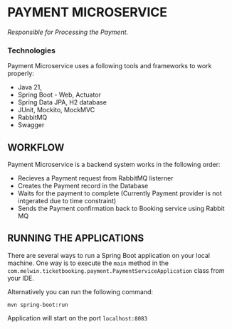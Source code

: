 # PAYMENT MICROSERVICE

_Responsible for Processing the Payment._

### Technologies

Payment Microservice uses a following tools and frameworks to work properly:

- Java 21, 
- Spring Boot - Web, Actuator
- Spring Data JPA, H2 database
- JUnit, Mockito, MockMVC
- RabbitMQ
- Swagger

## WORKFLOW

Payment Microservice is a backend system works in the following order:

- Recieves a Payment request from RabbitMQ listerner
- Creates the Payment record in the Database
- Waits for the payment to complete (Currently Payment provider is not intgerated due to time constraint)
- Sends the Payment confirmation back to Booking service using Rabbit MQ


## RUNNING THE APPLICATIONS

There are several ways to run a Spring Boot application on your local machine. One way is to execute the `main` method in the `com.melwin.ticketbooking.payment.PaymentServiceApplication` class from your IDE.

Alternatively you can run the following command:

```shell
mvn spring-boot:run
```
Application will start on the port ``localhost:8083``
